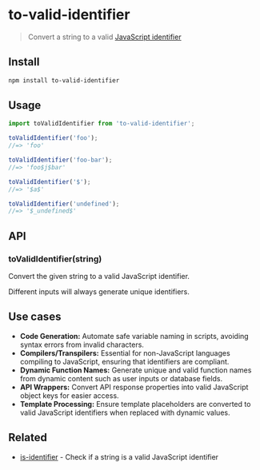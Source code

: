 # to-valid-identifier

> Convert a string to a valid [JavaScript identifier](https://developer.mozilla.org/en-US/docs/Glossary/Identifier)

## Install

```sh
npm install to-valid-identifier
```

## Usage

```js
import toValidIdentifier from 'to-valid-identifier';

toValidIdentifier('foo');
//=> 'foo'

toValidIdentifier('foo-bar');
//=> 'foo$j$bar'

toValidIdentifier('$');
//=> '$a$'

toValidIdentifier('undefined');
//=> '$_undefined$'
```

## API

### toValidIdentifier(string)

Convert the given string to a valid JavaScript identifier.

Different inputs will always generate unique identifiers.

## Use cases

- **Code Generation:** Automate safe variable naming in scripts, avoiding syntax errors from invalid characters.
- **Compilers/Transpilers:** Essential for non-JavaScript languages compiling to JavaScript, ensuring that identifiers are compliant.
- **Dynamic Function Names:** Generate unique and valid function names from dynamic content such as user inputs or database fields.
- **API Wrappers:** Convert API response properties into valid JavaScript object keys for easier access.
- **Template Processing:** Ensure template placeholders are converted to valid JavaScript identifiers when replaced with dynamic values.

## Related

- [is-identifier](https://github.com/sindresorhus/is-identifier) - Check if a string is a valid JavaScript identifier
